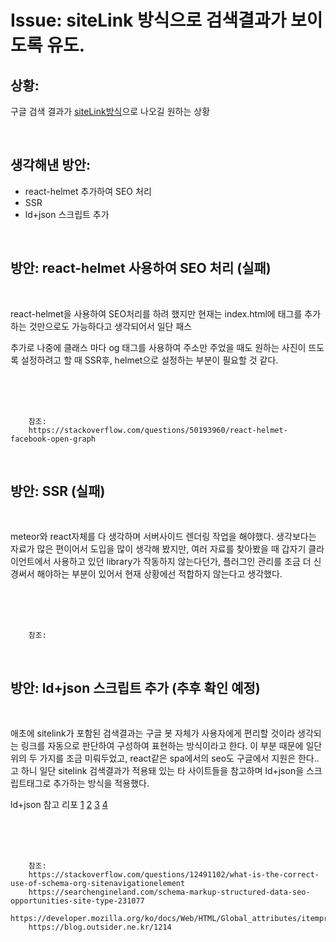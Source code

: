 <!--
author: Dailyscat
purpose: issue arrange
rules:
 (1) 헤더와 문단사이
    <br/>
    <br/>
 (2) 코드가 작성되는 부분은 >로 정리
 (3) 참조는 해당 내용 바로 아래
    <br/>
    <br/>
 (4) 명령어는 bold
 (5) 방안은 ## 안의 과정은 ###
-->

# Issue: siteLink 방식으로 검색결과가 보이도록 유도.

## 상황:
구글 검색 결과가 [siteLink방식](https://www.google.com/search?q=%EB%82%98%EC%9D%B4%ED%82%A4&oq=%EB%82%98%EC%9D%B4%ED%82%A4&aqs=chrome..69i57.1474j0j7&sourceid=chrome&ie=UTF-8)으로 나오길 원하는 상황

<br/>

## 생각해낸 방안:
+ react-helmet 추가하여 SEO 처리
+ SSR
+ ld+json 스크립트 추가


<br/>

## 방안: react-helmet 사용하여 SEO 처리 (실패)
<br/>

  react-helmet을 사용하여 SEO처리를 하려 했지만 현재는 index.html에
  태그를 추가하는 것만으로도 가능하다고 생각되어서 일단 패스

  추가로 나중에 클래스 마다 og 태그를 사용하여 주소만 주었을 때도 원하는 사진이 뜨도록 설정하려고 할 때 SSR후, helmet으로 설정하는 부분이 필요할 것 같다.


<br/>
<br/>
<br/>

        참조:
        https://stackoverflow.com/questions/50193960/react-helmet-facebook-open-graph

<br/>

## 방안: SSR (실패)
<br/>

  meteor와 react자체를 다 생각하며 서버사이드 렌더링 작업을 해야했다. 생각보다는 자료가 많은 편이어서 도입을 많이 생각해 봤지만, 여러 자료를 찾아봤을 때 갑자기 클라이언트에서 사용하고 있던 library가 작동하지 않는다던가, 플러그인 관리를 조금 더 신경써서 해야하는 부분이 있어서 현재 상황에선 적합하지 않는다고 생각했다.

<br/>
<br/>
<br/>

        참조:


<br/>

## 방안: ld+json 스크립트 추가 (추후 확인 예정)
<br/>

  애초에 sitelink가 포함된 검색결과는 구글 봇 자체가 사용자에게 편리할 것이라 생각되는 링크를 자동으로 판단하여 구성하여 표현하는 방식이라고 한다.
  이 부분 때문에 일단 위의 두 가지를 조금 미뤄두었고,
  react같은 spa에서의 seo도 구글에서 지원은 한다.. 고 하니
  일단 sitelink 검색결과가 적용돼 있는 타 사이트들을 참고하며 ld+json을 스크립트태그로 추가하는 방식을 적용했다.

  ld+json 참고 리포
  [1](https://publicwww.com/websites/%22%40type%5C%22%3A%5C%22SiteNavigationElement%5C%22%22/)
  [2](https://github.com/JayHoltslander/Structured-Data-JSON-LD)
  [3](https://www.hindustantimes.com/)
  [4](https://indianexpress.com/)




<br/>
<br/>
<br/>

        참조:
        https://stackoverflow.com/questions/12491102/what-is-the-correct-use-of-schema-org-sitenavigationelement
        https://searchengineland.com/schema-markup-structured-data-seo-opportunities-site-type-231077
        https://developer.mozilla.org/ko/docs/Web/HTML/Global_attributes/itemprop
        https://blog.outsider.ne.kr/1214



<br/>

